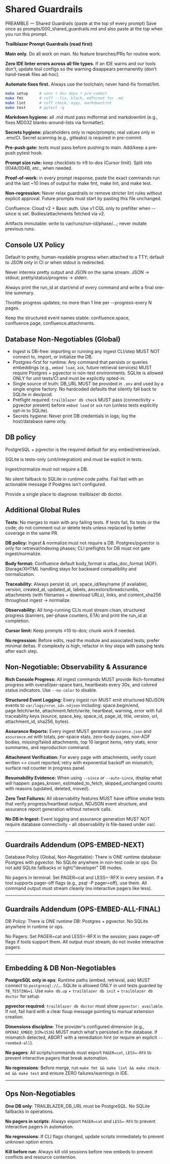 # Shared Guardrails

PREAMBLE — Shared Guardrails (paste at the top of every prompt)
Save once as prompts/000_shared_guardrails.md and also paste at the top when
you run this prompt.

**Trailblazer Prompt Guardrails (read first)**

**Main only.** Do all work on main. No feature branches/PRs for routine work.

**Zero IDE linter errors across all file types.** If an IDE warns and our tools don't, update tool configs so the warning disappears permanently (don't hand-tweak files ad-hoc).

**Automate fixes first.** Always use the toolchain; never hand-fix format/lint.

```bash
make setup     # venv + dev deps + pre-commit
make fmt       # ruff --fix, black, mdformat for .md
make lint      # ruff check, mypy, markdownlint
make test      # pytest -q
```

**Markdown hygiene:** all .md must pass mdformat and markdownlint (e.g., fixes MD032 blanks-around-lists via formatter).

**Secrets hygiene:** placeholders only in repo/prompts; real values only in .env/CI. Secret scanning (e.g., gitleaks) is required in pre-commit.

**Pre-push gate:** tests must pass before pushing to main. Add/keep a pre-push pytest hook.

**Prompt size rule:** keep checklists to ≤9 to-dos (Cursor limit). Split into 004A/004B, etc., when needed.

**Proof-of-work:** in every prompt response, paste the exact commands run and the last ~10 lines of output for make fmt, make lint, and make test.

**Non-regression:** Never relax guardrails or remove stricter lint rules without explicit approval. Future prompts must start by pasting this file unchanged.

Confluence: Cloud v2 + Basic auth. Use v1 CQL only to prefilter when --since is set. Bodies/attachments fetched via v2.

Artifacts immutable: write to var/runs/run-id/phase/…; never mutate previous runs.

## Console UX Policy

Default to pretty, human-readable progress when attached to a TTY; default to JSON only in CI or when stdout is redirected.

Never intermix pretty output and JSON on the same stream. JSON → stdout; pretty/status/progress → stderr.

Always print the run_id at start/end of every command and write a final one-line summary.

Throttle progress updates; no more than 1 line per --progress-every N pages.

Keep the structured event names stable: confluence.space, confluence.page, confluence.attachments.

## Database Non-Negotiables (Global)

- Ingest is DB-free: importing or running any ingest CLI/step MUST NOT connect to, import, or initialize the DB.
- Postgres-first for runtime: Any command that persists or queries embeddings (e.g., `embed load`, `ask`, future retrieval services) MUST require Postgres + pgvector in non-test environments. SQLite is allowed ONLY for unit tests/CI and must be explicitly opted-in.
- Single source of truth: DB_URL MUST be provided in `.env` and used by a single engine factory. No hardcoded defaults that silently fall back to SQLite in dev/prod.
- Preflight required: `trailblazer db check` MUST pass (connectivity + pgvector present) before `embed load` or `ask` run (unless tests explicitly opt-in to SQLite).
- Secrets hygiene: Never print DB credentials in logs; log the host/database name only.

## DB policy

PostgreSQL + pgvector is the required default for any embed/retrieve/ask.

SQLite is tests-only (unit/integration) and must be explicit in tests.

Ingest/normalize must not require a DB.

No silent fallback to SQLite in runtime code paths. Fail fast with an actionable message if Postgres isn't configured.

Provide a single place to diagnose: trailblazer db doctor.

## Additional Global Rules

**Tests:** No merges to main with any failing tests. If tests fail, fix tests or the code; do not comment out or delete tests unless replaced by better coverage in the same PR.

**DB policy:** Ingest & normalize must not require a DB. Postgres/pgvector is only for retrieval/indexing phases; CLI preflights for DB must not gate ingest/normalize.

**Body format:** Confluence default body_format is atlas_doc_format (ADF). Storage/XHTML handling stays for backward compatibility and normalization.

**Traceability:** Always persist id, url, space_id/key/name (if available), version, created_at, updated_at, labels, ancestors/breadcrumbs, attachments (with filenames + download URLs), links, and content_sha256 throughout ingest → normalize.

**Observability:** All long-running CLIs must stream clean, structured progress (banners, per-phase counters, ETA) and print the run_id at completion.

**Cursor limit:** Keep prompts ≤10 to-dos; chunk work if needed.

**No regression:** Before edits, read the module and associated tests; prefer minimal deltas. If complexity is high, refactor in tiny steps with passing tests after each step.

## Non-Negotiable: Observability & Assurance

**Rich Console Progress:** All ingest commands MUST provide Rich-formatted progress with overall/per-space bars, heartbeats every 30s, and colored status indicators. Use `--no-color` to disable.

**Structured Event Logging:** Every ingest run MUST emit structured NDJSON events to `var/logs/<run_id>.ndjson` including: space.begin/end, page.fetch/write, attachment.fetch/write, heartbeat, warning, error with full traceability keys (source, space_key, space_id, page_id, title, version, url, attachment_id, sha256, bytes).

**Assurance Reports:** Every ingest MUST generate `assurance.json` and `assurance.md` with totals, per-space stats, zero-body pages, non-ADF bodies, missing/failed attachments, top 10 largest items, retry stats, error summaries, and reproduction command.

**Attachment Verification:** For every page with attachments, verify count written == count reported; retry with exponential backoff on mismatch; surface red counter in progress panel.

**Resumability Evidence:** When using `--since` or `--auto-since`, display what will happen: pages_known, estimated_to_fetch, skipped_unchanged counts with reasons (updated, deleted, moved).

**Zero Test Failures:** All observability features MUST have offline smoke tests that verify progress/heartbeat output, NDJSON event structure, and assurance report generation without network calls.

**No DB in Ingest:** Event logging and assurance generation MUST NOT require database connectivity - all observability is file-based under var/.

______________________________________________________________________

## Guardrails Addendum (OPS-EMBED-NEXT)

Database Policy (Global, Non-Negotiable): There is ONE runtime database: Postgres with pgvector. No SQLite anywhere in non-test code or ops. Do not add SQLite fallbacks or light/"developer" DB modes.

No pagers in terminal: Set PAGER=cat and LESS=-RFX in every session. If a tool supports pager-off flags (e.g., psql -P pager=off), use them. All command output must stream cleanly (no interactive pagers like less).

______________________________________________________________________

## Guardrails Addendum (OPS-EMBED-ALL-FINAL)

DB Policy: There is ONE runtime DB: Postgres + pgvector. No SQLite anywhere in runtime or ops.

No Pagers: Set PAGER=cat and LESS=-RFX in the session; pass pager-off flags if tools support them. All output must stream; do not invoke interactive pagers.

______________________________________________________________________

## Embedding & DB Non-Negotiables

**PostgreSQL only in ops**: Runtime paths (embed, retrieval, ask) MUST connect to `postgresql://…`. SQLite is allowed ONLY in unit tests guarded by `TB_TESTING=1`. Use `make db.up` + `trailblazer db init` + `trailblazer db doctor` for setup.

**pgvector required**: `trailblazer db doctor` must show `pgvector: available`. If not, fail hard with a clear fixup message pointing to manual extension creation.

**Dimensions discipline**: The provider's configured dimension (e.g., `OPENAI_EMBED_DIM=1536`) MUST match what's persisted in the database. If mismatch detected, ABORT with a remediation hint (or require an explicit `--reembed-all`).

**No pagers**: All scripts/commands must export `PAGER=cat`, `LESS=-RFX` to prevent interactive pagers that break automation.

**No regressions**: Before merge, run `make fmt && make lint && make check-md && make test` and ensure ZERO failures/warnings in IDE.

______________________________________________________________________

## Ops Non-Negotiables

**One DB only**: TRAILBLAZER_DB_URL must be PostgreSQL. No SQLite fallbacks in operations.

**No pagers in scripts**: Always export `PAGER=cat` and `LESS=-RFX` to prevent interactive pagers in automation.

**No regressions**: If CLI flags changed, update scripts immediately to prevent unknown option errors.

**Kill before run**: Always kill old sessions before new embeds to prevent conflicts and resource contention.
